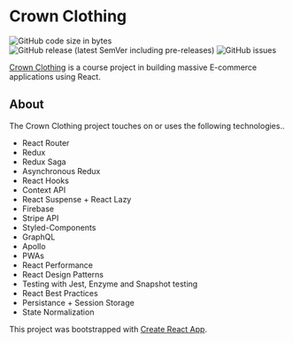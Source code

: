 Crown Clothing
==============
![GitHub code size in bytes](https://img.shields.io/github/languages/code-size/coreybailey07/crown-clothing)
![GitHub release (latest SemVer including pre-releases)](https://img.shields.io/github/v/release/coreybailey07/crown-clothing?include_prereleases)
![GitHub issues](https://img.shields.io/github/issues/coreybailey07/crown-clothing)

[Crown Clothing](https://coreybailey07.github.io/crown-clothing) is a course project in building massive E-commerce applications using React. 

## About

The Crown Clothing project touches on or uses the following technologies..
- React Router
- Redux
- Redux Saga
- Asynchronous Redux
- React Hooks
- Context API
- React Suspense + React Lazy
- Firebase
- Stripe API
- Styled-Components
- GraphQL
- Apollo
- PWAs
- React Performance
- React Design Patterns
- Testing with Jest, Enzyme and Snapshot testing
- React Best Practices
- Persistance + Session Storage
- State Normalization





This project was bootstrapped with [Create React App](https://github.com/facebook/create-react-app).
